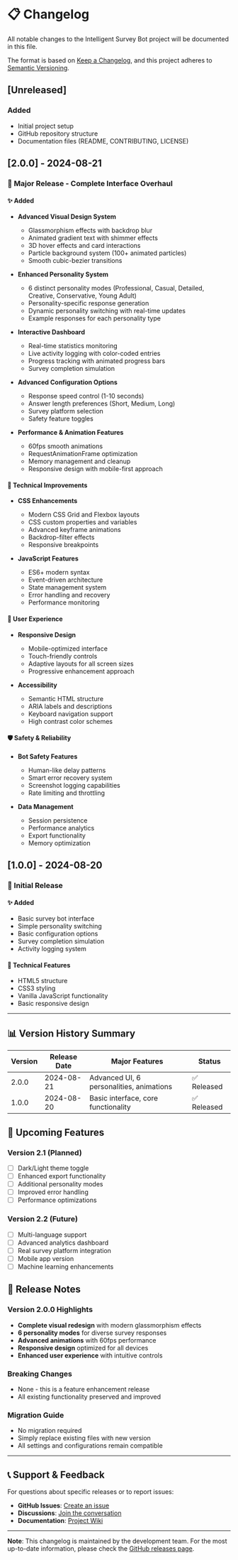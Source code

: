 # 📋 Changelog

All notable changes to the Intelligent Survey Bot project will be documented in this file.

The format is based on [Keep a Changelog](https://keepachangelog.com/en/1.0.0/),
and this project adheres to [Semantic Versioning](https://semver.org/spec/v2.0.0.html).

## [Unreleased]

### Added
- Initial project setup
- GitHub repository structure
- Documentation files (README, CONTRIBUTING, LICENSE)

## [2.0.0] - 2024-08-21

### 🎉 Major Release - Complete Interface Overhaul

#### ✨ Added
- **Advanced Visual Design System**
  - Glassmorphism effects with backdrop blur
  - Animated gradient text with shimmer effects
  - 3D hover effects and card interactions
  - Particle background system (100+ animated particles)
  - Smooth cubic-bezier transitions

- **Enhanced Personality System**
  - 6 distinct personality modes (Professional, Casual, Detailed, Creative, Conservative, Young Adult)
  - Personality-specific response generation
  - Dynamic personality switching with real-time updates
  - Example responses for each personality type

- **Interactive Dashboard**
  - Real-time statistics monitoring
  - Live activity logging with color-coded entries
  - Progress tracking with animated progress bars
  - Survey completion simulation

- **Advanced Configuration Options**
  - Response speed control (1-10 seconds)
  - Answer length preferences (Short, Medium, Long)
  - Survey platform selection
  - Safety feature toggles

- **Performance & Animation Features**
  - 60fps smooth animations
  - RequestAnimationFrame optimization
  - Memory management and cleanup
  - Responsive design with mobile-first approach

#### 🔧 Technical Improvements
- **CSS Enhancements**
  - Modern CSS Grid and Flexbox layouts
  - CSS custom properties and variables
  - Advanced keyframe animations
  - Backdrop-filter effects
  - Responsive breakpoints

- **JavaScript Features**
  - ES6+ modern syntax
  - Event-driven architecture
  - State management system
  - Error handling and recovery
  - Performance monitoring

#### 📱 User Experience
- **Responsive Design**
  - Mobile-optimized interface
  - Touch-friendly controls
  - Adaptive layouts for all screen sizes
  - Progressive enhancement approach

- **Accessibility**
  - Semantic HTML structure
  - ARIA labels and descriptions
  - Keyboard navigation support
  - High contrast color schemes

#### 🛡️ Safety & Reliability
- **Bot Safety Features**
  - Human-like delay patterns
  - Smart error recovery system
  - Screenshot logging capabilities
  - Rate limiting and throttling

- **Data Management**
  - Session persistence
  - Performance analytics
  - Export functionality
  - Memory optimization

## [1.0.0] - 2024-08-20

### 🚀 Initial Release

#### ✨ Added
- Basic survey bot interface
- Simple personality switching
- Basic configuration options
- Survey completion simulation
- Activity logging system

#### 🔧 Technical Features
- HTML5 structure
- CSS3 styling
- Vanilla JavaScript functionality
- Basic responsive design

---

## 📊 Version History Summary

| Version | Release Date | Major Features | Status |
|---------|--------------|----------------|---------|
| 2.0.0 | 2024-08-21 | Advanced UI, 6 personalities, animations | ✅ Released |
| 1.0.0 | 2024-08-20 | Basic interface, core functionality | ✅ Released |

## 🔮 Upcoming Features

### Version 2.1 (Planned)
- [ ] Dark/Light theme toggle
- [ ] Enhanced export functionality
- [ ] Additional personality modes
- [ ] Improved error handling
- [ ] Performance optimizations

### Version 2.2 (Future)
- [ ] Multi-language support
- [ ] Advanced analytics dashboard
- [ ] Real survey platform integration
- [ ] Mobile app version
- [ ] Machine learning enhancements

## 📝 Release Notes

### Version 2.0.0 Highlights
- **Complete visual redesign** with modern glassmorphism effects
- **6 personality modes** for diverse survey responses
- **Advanced animations** with 60fps performance
- **Responsive design** optimized for all devices
- **Enhanced user experience** with intuitive controls

### Breaking Changes
- None - this is a feature enhancement release
- All existing functionality preserved and improved

### Migration Guide
- No migration required
- Simply replace existing files with new version
- All settings and configurations remain compatible

---

## 📞 Support & Feedback

For questions about specific releases or to report issues:
- **GitHub Issues**: [Create an issue](https://github.com/yourusername/intelligent-survey-bot/issues)
- **Discussions**: [Join the conversation](https://github.com/yourusername/intelligent-survey-bot/discussions)
- **Documentation**: [Project Wiki](https://github.com/yourusername/intelligent-survey-bot/wiki)

---

**Note**: This changelog is maintained by the development team. For the most up-to-date information, please check the [GitHub releases page](https://github.com/yourusername/intelligent-survey-bot/releases).
